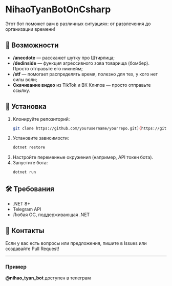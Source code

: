 # NihaoTyanBotOnCsharp

Этот бот поможет вам в различных ситуациях: от развлечения до организации времени!

## 🚀 Возможности

- **/anecdote** — расскажет шутку про Штирлица;
- **/dedinside** — функция агрессивного зова товарища (бомбер). Просто отправьте его никнейм;
- **/stf** — помогает распределять время, полезно для тех, у кого нет силы воли;
- **Скачивание видео** из TikTok и ВК Клипов — просто отправьте ссылку.

## 🔧 Установка

1. Клонируйте репозиторий:
   ```sh
   git clone https://github.com/yourusername/yourrepo.git](https://github.com/mi6gin/NihaoTyanBotOnCsharp.git
   ```
2. Установите зависимости:
   ```sh
   dotnet restore
   ```
3. Настройте переменные окружения (например, API токен бота).
4. Запустите бота:
   ```sh
   dotnet run
   ```

## 🛠 Требования
- .NET 8+
- Telegram API
- Любая ОС, поддерживающая .NET

## 📌 Контакты
Если у вас есть вопросы или предложения, пишите в Issues или создавайте Pull Request!

---
### Пример
**@nihao_tyan_bot** доступен в телеграм

